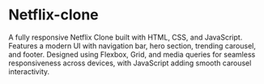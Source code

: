 # Netflix-clone
A fully responsive Netflix Clone built with HTML, CSS, and JavaScript. Features a modern UI with navigation bar, hero section, trending carousel, and footer. Designed using Flexbox, Grid, and media queries for seamless responsiveness across devices, with JavaScript adding smooth carousel interactivity.
